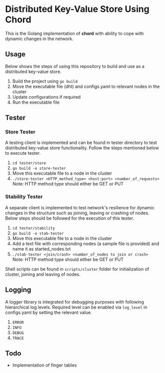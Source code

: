 # Distributed Key-Value Store Using Chord

This is the Golang implementation of **chord** with ability to cope with dynamic changes in
the network. 

## Usage

Below shows the steps of using this repository to build and use as a distributed 
key-value store.

1. Build the project using ``go build``
2. Move the executable file (dht) and configs.yaml to relevant nodes in the cluster
3. Update configurations if required
4. Run the executable file

## Tester

### Store Tester

A testing client is implemented and can be found in tester directory to
test distributed key-value store functionality. Follow the steps mentioned below to execute 
tester.

1. `cd tester/store`
2. `go build -o store-tester`
3. Move this executable file to a node in the cluster
4. `./store-tester <HTTP_method_type> <host:port> <number_of_requests>`     
  Note: HTTP method type should either be GET or PUT

### Stability Tester

A separate client is implemented to test network's resilience for dynamic changes in the
structure such as joining, leaving or crashing of nodes. Below steps should be followed for 
the execution of this tester.

1. `cd tester/stability`
2. `go build -o stab-tester`
3. Move this executable file to a node in the cluster
4. Add a text file with corresponding nodes (a sample file is provided) and name it as started_nodes.txt
5. `./stab-tester <join/crash> <number_of_nodes to join or crash>`     
   Note: HTTP method type should either be GET or PUT

Shell scripts can be found in `scripts/cluster` folder for initialization of cluster, joining
and leaving of nodes.

## Logging

A logger library is integrated for debugging purposes with following 
hierarchical log levels. Required level can be enabled via `log_level` in configs.yaml
by setting the relevant value.

1. `ERROR`
2. `INFO`
3. `DEBUG`
4. `TRACE`

## Todo

- Implementation of finger tables